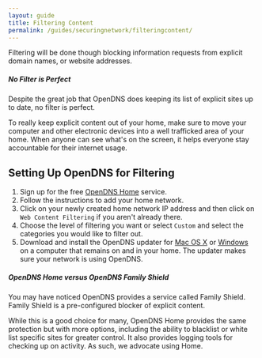 ```yaml
---
layout: guide
title: Filtering Content
permalink: /guides/securingnetwork/filteringcontent/
---
```


Filtering will be done though blocking information requests from explicit domain names, or website addresses.

<div class="tip">
  <h5>No Filter is Perfect</h5>
  <p>Despite the great job that OpenDNS does keeping its list of explicit sites up to date, no filter is perfect.</p>
  <p>To really keep explicit content out of your home, make sure to move your computer and other electronic devices into a well trafficked area of your home. When anyone can see what's on the screen, it helps everyone stay accountable for their internet usage.</p>
</div>

## Setting Up OpenDNS for Filtering
1. Sign up for the free [OpenDNS Home](http://www.opendns.com/home-solutions/parental-controls/) service.
1. Follow the instructions to add your home network.
1. Click on your newly created home network IP address and then click on `Web Content Filtering` if you aren't already there.
1. Choose the level of filtering you want or select `Custom` and select the categories you would like to filter out.
1. Download and install the OpenDNS updater for [Mac OS X](https://www.opendns.com/download/mac) or [Windows](https://www.opendns.com/download/windows) on a computer that remains on and in your home. The updater makes sure your network is using OpenDNS.

<div class="tip">
  <h5>OpenDNS Home versus OpenDNS Family Shield</h5>
  <p>You may have noticed OpenDNS provides a service called Family Shield. Family Shield is a pre-configured blocker of explicit content.</p>
  <p>While this is a good choice for many, OpenDNS Home provides the same protection but with more options, including the ability to blacklist or white list specific sites for greater control. It also provides logging tools for checking up on activity. As such, we advocate using Home.</p>
</div>
